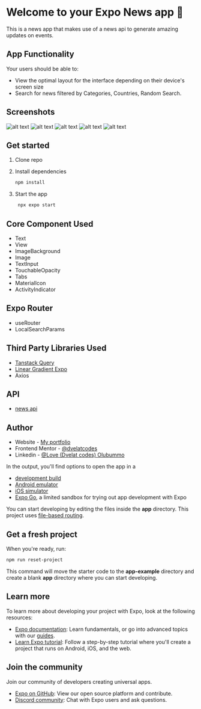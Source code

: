 # Welcome to your Expo News app 👋

This is a news app that makes use of a news api to generate amazing updates on events.


## App Functionality
Your users should be able to:

- View the optimal layout for the interface depending on their device's screen size
- Search for news filtered by Categories, Countries, Random Search.

## Screenshots

![alt text](<Screenshot 2024-06-27 at 11.01.27 AM.png>)
![alt text](<Screenshot 2024-06-27 at 11.02.06 AM.png>)
![alt text](<Screenshot 2024-06-27 at 11.03.23 AM.png>)
![alt text](<Screenshot 2024-06-27 at 11.04.13 AM.png>)
![alt text](<Screenshot 2024-06-27 at 11.05.40 AM.png>)

## Get started

1. Clone repo

2. Install dependencies

   ```bash
   npm install
   ```

3. Start the app

   ```bash
    npx expo start
   ```

## Core Component Used
- Text
- View
- ImageBackground
- Image
- TextInput
- TouchableOpacity
- Tabs
- MaterialIcon
- ActivityIndicator

## Expo Router
- useRouter
- LocalSearchParams

## Third Party Libraries Used

- [Tanstack Query](https://tanstack.com/query/latest)
- [Linear Gradient Expo](https://docs.expo.dev/versions/latest/sdk/linear-gradient/)
- Axios

## API

- [news api](https://newsapi.org/docs/endpoints/top-headlines)



## Author

- Website - [My portfolio](https://dvelat-portfolio.vercel.app/)
- Frontend Mentor - [@dvelatcodes](https://www.frontendmentor.io/profile/dvelatcodes)
- Linkedin - [@Love (Dvelat codes) Olubummo](https://www.linkedin.com/in/love-olubummo-dvelat/)


In the output, you'll find options to open the app in a

- [development build](https://docs.expo.dev/develop/development-builds/introduction/)
- [Android emulator](https://docs.expo.dev/workflow/android-studio-emulator/)
- [iOS simulator](https://docs.expo.dev/workflow/ios-simulator/)
- [Expo Go](https://expo.dev/go), a limited sandbox for trying out app development with Expo

You can start developing by editing the files inside the **app** directory. This project uses [file-based routing](https://docs.expo.dev/router/introduction).

## Get a fresh project

When you're ready, run:

```bash
npm run reset-project
```

This command will move the starter code to the **app-example** directory and create a blank **app** directory where you can start developing.

## Learn more

To learn more about developing your project with Expo, look at the following resources:

- [Expo documentation](https://docs.expo.dev/): Learn fundamentals, or go into advanced topics with our [guides](https://docs.expo.dev/guides).
- [Learn Expo tutorial](https://docs.expo.dev/tutorial/introduction/): Follow a step-by-step tutorial where you'll create a project that runs on Android, iOS, and the web.

## Join the community

Join our community of developers creating universal apps.

- [Expo on GitHub](https://github.com/expo/expo): View our open source platform and contribute.
- [Discord community](https://chat.expo.dev): Chat with Expo users and ask questions.
